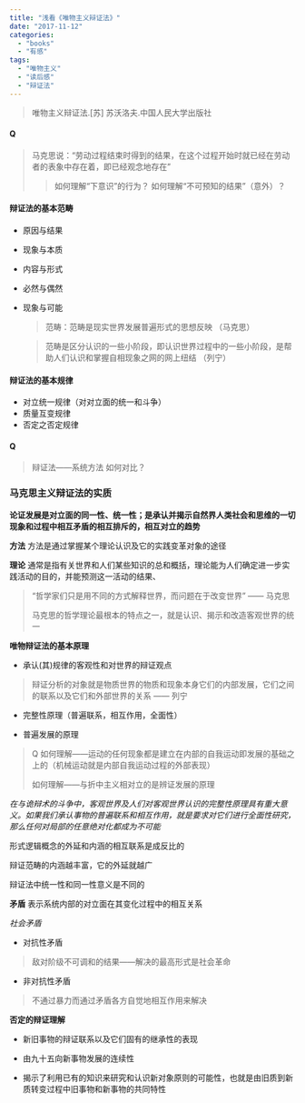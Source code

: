 ```yaml
---
title: "浅看《唯物主义辩证法》"
date: "2017-11-12"
categories: 
  - "books"
  - "有感"
tags: 
  - "唯物主义"
  - "读后感"
  - "辩证法"
---
```


> 唯物主义辩证法.\[苏\] 苏沃洛夫.中国人民大学出版社

#### Q

> 马克思说：“劳动过程结束时得到的结果，在这个过程开始时就已经在劳动者的表象中存在着，即已经观念地存在”
> 
> > 如何理解“下意识”的行为？ 如何理解“不可预知的结果”（意外）？

#### 辩证法的基本范畴

- 原因与结果
- 现象与本质
- 内容与形式
- 必然与偶然
- 现象与可能
    
    > 范畴：范畴是现实世界发展普遍形式的思想反映 （马克思）
    
    > 范畴是区分认识的一些小阶段，即认识世界过程中的一些小阶段，是帮助人们认识和掌握自相现象之网的网上纽结 （列宁）
    

#### 辩证法的基本规律

- 对立统一规律（对对立面的统一和斗争）
- 质量互变规律
- 否定之否定规律

#### Q

> 辩证法——系统方法 如何对比？

### 马克思主义辩证法的实质

**论证发展是对立面的同一性、统一性；是承认并揭示自然界人类社会和思维的一切现象和过程中相互矛盾的相互排斥的，相互对立的趋势**

**方法** 方法是通过掌握某个理论认识及它的实践变革对象的途径

**理论** 通常是指有关世界和人们某些知识的总和概括，理论能为人们确定进一步实践活动的目的，并能预测这一活动的结果、

> “哲学家们只是用不同的方式解释世界，而问题在于改变世界” —— 马克思
> 
> 马克思的哲学理论最根本的特点之一，就是认识、揭示和改造客观世界的统一

**唯物辩证法的基本原理**

- 承认(其)规律的客观性和对世界的辩证观点

> 辩证分析的对象就是物质世界的物质和现象本身它们的内部发展，它们之间的联系以及它们和外部世界的关系 —— 列宁

- 完整性原理（普遍联系，相互作用，全面性）
    
- 普遍发展的原理
    

> Q 如何理解——运动的任何现象都是建立在内部的自我运动即发展的基础之上的（机械运动就是内部自我运动过程的外部表现）
> 
> 如何理解——与折中主义相对立的是辨证发展的原理

_在与诡辩术的斗争中，客观世界及人们对客观世界认识的完整性原理具有重大意义。如果我们承认事物的普遍联系和相互作用，就是要求对它们进行全面性研究，那么任何对局部的任意绝对化都成为不可能_

形式逻辑概念的外延和内涵的相互联系是成反比的

辩证范畴的内涵越丰富，它的外延就越广

辩证法中统一性和同一性意义是不同的

**矛盾** 表示系统内部的对立面在其变化过程中的相互关系

_社会矛盾_

- 对抗性矛盾

> 敌对阶级不可调和的结果——解决的最高形式是社会革命

- 非对抗性矛盾

> 不通过暴力而通过矛盾各方自觉地相互作用来解决

**否定的辩证理解**

- 新旧事物的辩证联系以及它们固有的继承性的表现
    
- 由九十五向新事物发展的连续性
    
- 揭示了利用已有的知识来研究和认识新对象原则的可能性，也就是由旧质到新质转变过程中旧事物和新事物的共同特性
